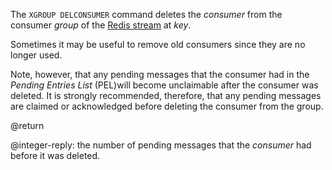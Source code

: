 The `XGROUP DELCONSUMER` command deletes the _consumer_ from the consumer _group_ of the [Redis stream](/docs/data-types/streams) at _key_.

Sometimes it may be useful to remove old consumers since they are no longer used.

Note, however, that any pending messages that the consumer had in the *Pending Entries List* (PEL)will become unclaimable after the consumer was deleted.
It is strongly recommended, therefore, that any pending messages are claimed or acknowledged before deleting the consumer from the group.

@return

@integer-reply: the number of pending messages that the _consumer_ had before it was deleted.
